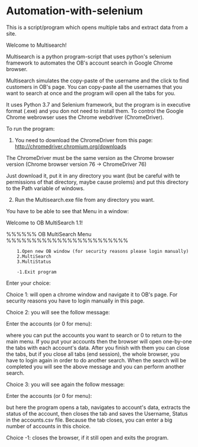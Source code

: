 # Automation-with-selenium
This is a script/program which opens multiple tabs and extract data from a site. 


Welcome to Multisearch!


 Multisearch is a python program-script that uses python's selenium framework to automates the OB's account search in Google Chrome browser.

 Multisearch simulates the copy-paste of the username and the click to find customers in OB's page. You can copy-paste all the usernames that you want to search at once and the program will open all the tabs for you. 


 It uses Python 3.7 and Selenium framework, but the program is in executive format (.exe) and you don not need to install them. To control the Google Chrome webrowser uses the Chrome webdriver (ChromeDriver).



 To run the program:

1) You need to download the ChromeDriver from this page: http://chromedriver.chromium.org/downloads

 The ChromeDriver must be the same version as the Chrome browser version (Chrome browser version 76 ->  ChromeDriver 76)

 Just download it, put it in any directory you want (but be careful with te permissions of that directory, maybe cause prolems) and put this directory to the Path variable of windows. 

2) Run the Multisearch.exe file from any directory you want.





 You have to be able to see that Menu in a window:


Welcome to OB MultiSearch 1.1!



%%%%%%  OB MultiSearch Menu  %%%%%%%%%%%%%%%%%%%%%%%%

        1.Open new OB window (for security reasons please login manually)
        2.MultiSearch
        3.MultiStatus

        -1.Exit program


Enter your choice:



 Choice 1: will open a chrome window and navigate it to OB's page. For security reasons you have to login manually in this page.

 Choice 2: you will see the follow message:

Enter the accounts (or 0 for menu):

 where you can put the accounts you want to search or 0 to return to the main menu. If you put your accounts then the browser will open one-by-one the tabs with each account's data. 
 After you finish with them you can close the tabs, but if you close all tabs (end session), the whole browser, you have to login again in order to do another search.
 When the search will be completed you will see the above message and you can perform another search.

 Choice 3: you will see again the follow message:

Enter the accounts (or 0 for menu):

 but here the program opens a tab, navigates to account's data, extracts the status of the account, then closes the tab and saves the Username, Status in the accounts.csv file. 
 Because the tab closes, you can enter a big number of accounts in this choice.

 Choice -1: closes the browser, if it still open and exits the program. 




